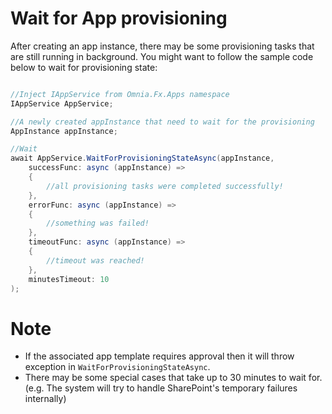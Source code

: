 # Wait for App provisioning

After creating an app instance, there may be some provisioning tasks that are still running in background. You might want to follow the sample code below to wait for provisioning state:

```cs

//Inject IAppService from Omnia.Fx.Apps namespace
IAppService AppService;

//A newly created appInstance that need to wait for the provisioning
AppInstance appInstance;

//Wait
await AppService.WaitForProvisioningStateAsync(appInstance,
    successFunc: async (appInstance) =>
    {
        //all provisioning tasks were completed successfully!
    },
    errorFunc: async (appInstance) =>
    {
        //something was failed!
    },
    timeoutFunc: async (appInstance) =>
    {
        //timeout was reached!
    },
    minutesTimeout: 10
);

```

# Note

- If the associated app template requires approval then it will throw exception in `WaitForProvisioningStateAsync`. 
- There may be some special cases that take up to 30 minutes to wait for. (e.g. The system will try to handle SharePoint's temporary failures internally)

